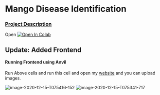 # Mango Disease Identification

### [Project Description](https://www.hackster.io/aniketdhole991/mango-plant-disease-detection-a7ded3)

   Open [![Open In Colab](https://colab.research.google.com/assets/colab-badge.svg)](https://colab.research.google.com/drive/1sRTVwbX3lvU1826SCLnkPVzH1lwFhnYE?usp=sharing)
   
## Update: Added Frontend 

#### Running Frontend using Anvil

Run Above cells and run this cell and open my [website](https://diseaseidentification.anvil.app/) and you can upload images.

<img src="https://i.ibb.co/kKRkvLp/image-2020-12-15-T075416-152.png" alt="image-2020-12-15-T075416-152" border="0">

<img src="https://i.ibb.co/xHwryXt/image-2020-12-15-T075341-717.png" alt="image-2020-12-15-T075341-717" border="0">
